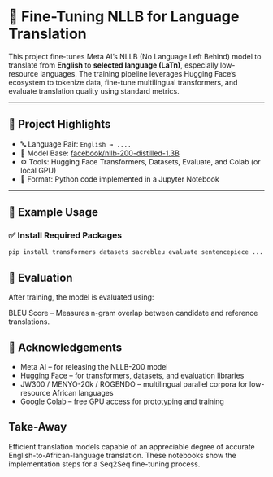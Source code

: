 # 🧠 Fine-Tuning NLLB for Language Translation

This project fine-tunes Meta AI’s NLLB (No Language Left Behind) model to translate from **English** to **selected language (LaTn)**, especially low-resource languages. The training pipeline leverages Hugging Face’s ecosystem to tokenize data, fine-tune multilingual transformers, and evaluate translation quality using standard metrics.

---

## 📌 Project Highlights

- 🔤 Language Pair: `English → ....`
- 🧰 Model Base: [facebook/nllb-200-distilled-1.3B](https://huggingface.co/facebook/nllb-200-distilled-600M)
- ⚙️ Tools: Hugging Face Transformers, Datasets, Evaluate, and Colab (or local GPU)
- 📄 Format: Python code implemented in a Jupyter Notebook

---

## 🚀 Example Usage

### ✅ Install Required Packages

```bash
pip install transformers datasets sacrebleu evaluate sentencepiece ...
```

## 🧪 Evaluation
After training, the model is evaluated using:

BLEU Score – Measures n-gram overlap between candidate and reference translations.

## 🙏 Acknowledgements
- Meta AI – for releasing the NLLB-200 model
- Hugging Face – for transformers, datasets, and evaluation libraries
- JW300 / MENYO-20k / ROGENDO – multilingual parallel corpora for low-resource African languages
- Google Colab – free GPU access for prototyping and training


## Take-Away
Efficient translation models capable of an appreciable degree of accurate English-to-African-language translation. These notebooks show the implementation steps for a Seq2Seq fine-tuning process.
